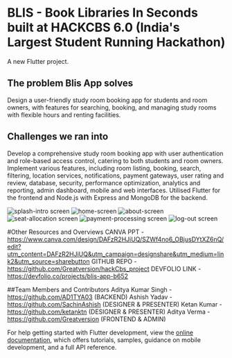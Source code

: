 # BLIS - Book Libraries In Seconds built at HACKCBS 6.0 (India's Largest Student Running Hackathon)

A new Flutter project.

## The problem Blis App solves
Design a user-friendly study room booking app for students and room owners, with features for searching, booking, and managing study rooms with flexible hours and renting facilities.

## Challenges we ran into
Develop a comprehensive study room booking app with user authentication and role-based access control, catering to both students and room owners.
Implement various features, including room listing, booking, search, filtering, location services, notifications, payment gateways, user rating and review, database, security, performance optimization, analytics and reporting, admin dashboard, mobile and web interfaces.
Utilised Flutter for the frontend and Node.js with Express and MongoDB for the backend.

![splash-intro screen](https://github.com/Greatversion/hackCbs_project/assets/105535211/f537965e-6f85-4c76-8da3-ac04746b6108)
![home-screen](https://github.com/Greatversion/hackCbs_project/assets/105535211/27bd3e26-c5b2-44f4-9d04-a8aab2f8c7cf)
![about-screen](https://github.com/Greatversion/hackCbs_project/assets/105535211/feb8fb62-0e6a-4c91-9a23-9b989be255ba)
![seat-allocation screen](https://github.com/Greatversion/hackCbs_project/assets/105535211/2eac21e5-3053-4e98-8fb8-8e80a78fe489)
![payment-processing screen](https://github.com/Greatversion/hackCbs_project/assets/105535211/334cd566-fdab-4e80-8cb9-ba869e1f0810)
![log-out screen](https://github.com/Greatversion/hackCbs_project/assets/105535211/83ad14c6-0853-49ab-a8f4-e023390347f2)


#Other Resources and Overviews
CANVA PPT - https://www.canva.com/design/DAFzR2HJiUQ/SZWf4no6_OBjusDYtXZ6nQ/edit?utm_content=DAFzR2HJiUQ&utm_campaign=designshare&utm_medium=link2&utm_source=sharebutton
GITHUB REPO - https://github.com/Greatversion/hackCbs_project
DEVFOLIO LINK - https://devfolio.co/projects/blis-app-b652


##Team Members and Contributors
Aditya Kumar Singh - https://github.com/AD1TYA03 (BACKEND)
Ashish Yadav - https://github.com/SachinAshish (DESIGNER & PRESENTER)
Ketan Kumar - https://github.com/ketanktn (DESIGNER & PRESENTER)
Aditya Verma - https://github.com/Greatversion (FRONTEND & ADMIN)


For help getting started with Flutter development, view the
[online documentation](https://docs.flutter.dev/), which offers tutorials,
samples, guidance on mobile development, and a full API reference.
